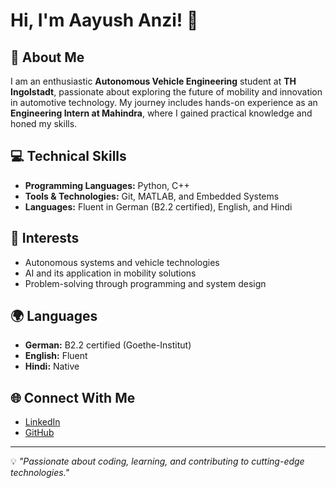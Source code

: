 # Hi, I'm Aayush Anzi! 👋

## 🚀 About Me
I am an enthusiastic **Autonomous Vehicle Engineering** student at **TH Ingolstadt**, passionate about exploring the future of mobility and innovation in automotive technology. My journey includes hands-on experience as an **Engineering Intern at Mahindra**, where I gained practical knowledge and honed my skills.

## 💻 Technical Skills
- **Programming Languages:** Python, C++
- **Tools & Technologies:** Git, MATLAB, and Embedded Systems
- **Languages:** Fluent in German (B2.2 certified), English, and Hindi

## 🌟 Interests
- Autonomous systems and vehicle technologies
- AI and its application in mobility solutions
- Problem-solving through programming and system design

## 🌍 Languages
- **German:** B2.2 certified (Goethe-Institut)
- **English:** Fluent
- **Hindi:** Native

## 🌐 Connect With Me
- [LinkedIn](https://www.linkedin.com/in/aayush-anzi)  
- [GitHub](https://github.com/anziaayush)  

---

💡 *"Passionate about coding, learning, and contributing to cutting-edge technologies."*


<!---
anziaayush/anziaayush is a ✨ special ✨ repository because its `README.md` (this file) appears on your GitHub profile.
You can click the Preview link to take a look at your changes.
--->
